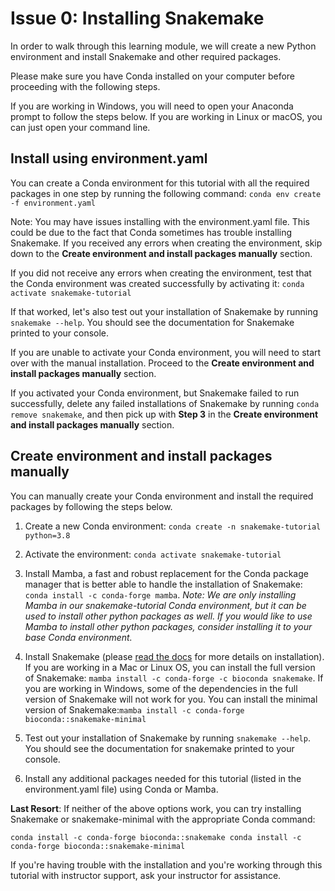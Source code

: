 # Issue 0: Installing Snakemake
In order to walk through this learning module, we will create a new Python environment and install Snakemake and other required packages.

Please make sure you have Conda installed on your computer before proceeding with the following steps.

If you are working in Windows, you will need to open your Anaconda prompt to follow the steps below. If you are working in Linux or macOS, you can just open your command line.

## Install using environment.yaml
You can create a Conda environment for this tutorial with all the required packages in one step by running the following command:
`
conda env create -f environment.yaml
`

Note: You may have issues installing with the environment.yaml file. This could be due to the fact that Conda sometimes has trouble installing Snakemake. If you received any errors when creating the environment, skip down to the **Create environment and install packages manually** section.

If you did not receive any errors when creating the environment, test that the Conda environment was created successfully by activating it: `conda activate snakemake-tutorial`

If that worked, let's also test out your installation of Snakemake by running `snakemake --help`. You should see the documentation for Snakemake printed to your console.

If you are unable to activate your Conda environment, you will need to start over with the manual installation. Proceed to the **Create environment and install packages manually** section.

If you activated your Conda environment, but Snakemake failed to run successfully, delete any failed installations of Snakemake by running `conda remove snakemake`, and then pick up with **Step 3** in the **Create environment and install packages manually** section.

## Create environment and install packages manually
You can manually create your Conda environment and install the required packages by following the steps below.

1. Create a new Conda environment: `conda create -n snakemake-tutorial python=3.8`

2. Activate the environment: `conda activate snakemake-tutorial`

3. Install Mamba, a fast and robust replacement for the Conda package manager that is better able to handle the installation of Snakemake: `conda install -c conda-forge mamba`. *Note: We are only installing Mamba in our snakemake-tutorial Conda environment, but it can be used to install other python packages as well. If you would like to use Mamba to install other python packages, consider installing it to your base Conda environment.*

4. Install Snakemake (please [read the docs](https://snakemake.readthedocs.io/en/stable/getting_started/installation.html) for more details on installation). If you are working in a Mac or Linux OS, you can install the full version of Snakemake: `mamba install -c conda-forge -c bioconda snakemake`. If you are working in Windows, some of the dependencies in the full version of Snakemake will not work for you. You can install the minimal version of Snakemake:`mamba install -c conda-forge bioconda::snakemake-minimal`

5. Test out your installation of Snakemake by running `snakemake --help`. You should see the documentation for snakemake printed to your console.

6. Install any additional packages needed for this tutorial (listed in the environment.yaml file) using Conda or Mamba.


**Last Resort**: If neither of the above options work, you can try installing Snakemake or snakemake-minimal with the appropriate Conda command:

`
conda install -c conda-forge bioconda::snakemake
conda install -c conda-forge bioconda::snakemake-minimal
`

If you're having trouble with the installation and you're working through this tutorial with instructor support, ask your instructor for assistance.
